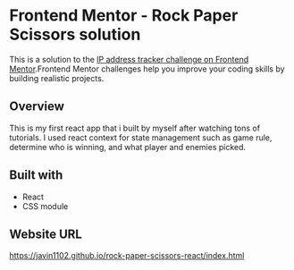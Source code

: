 # Frontend Mentor - Rock Paper Scissors solution

This is a solution to the [IP address tracker challenge on Frontend Mentor](https://www.frontendmentor.io/challenges/rock-paper-scissors-game-pTgwgvgH).Frontend Mentor challenges help you improve your coding skills by building realistic projects.

## Overview

This is my first react app that i built by myself after watching tons of tutorials. I used react context for state management such as game rule, determine who is winning, and what player and enemies picked.

## Built with

- React
- CSS module

## Website URL
https://javin1102.github.io/rock-paper-scissors-react/index.html
